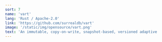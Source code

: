 ```yaml
---
sort: 7
name: 'vart'
lang: 'Rust / Apache-2.0'
link: 'https://github.com/surrealdb/vart'
image: '/static/img/opensource/vart.png'
text: 'An immutable, copy-on-write, snapshot-based, versioned adaptive radix trie data structure library  for Rust'
---
```


